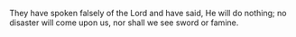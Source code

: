 They have spoken falsely of the Lord and have said, He will do nothing; no disaster will come upon us, nor shall we see sword or famine.
